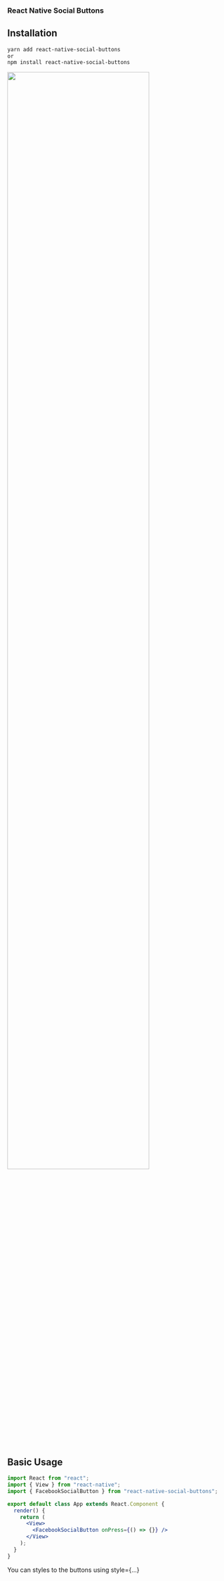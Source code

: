 ### React Native Social Buttons

## Installation

```bash
yarn add react-native-social-buttons
or
npm install react-native-social-buttons
```

<p>
<img src="https://github.com/virtumonde/react-native-social-buttons/blob/master/react-native-social-buttons-preview.png?raw=true" width="80%"/>
</p>

## Basic Usage

```jsx
import React from "react";
import { View } from "react-native";
import { FacebookSocialButton } from "react-native-social-buttons";

export default class App extends React.Component {
  render() {
    return (
      <View>
        <FacebookSocialButton onPress={() => {}} />
      </View>
    );
  }
}
```

You can styles to the buttons using style={...}
